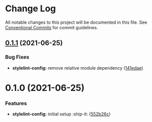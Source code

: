 # Change Log

All notable changes to this project will be documented in this file.
See [Conventional Commits](https://conventionalcommits.org) for commit guidelines.

## [0.1.1](https://github.com/LoveToKnow/lint/compare/@lovetoknow/stylelint-config@0.1.0...@lovetoknow/stylelint-config@0.1.1) (2021-06-25)


### Bug Fixes

* **stylelint-config:** remove relative module dependency ([141edae](https://github.com/LoveToKnow/lint/commit/141edaed9c82f745ac7d0ad4b9669e4033bef4d5))





# 0.1.0 (2021-06-25)


### Features

* **stylelint-config:** initial setup :ship-it: ([552b26c](https://github.com/LoveToKnow/lint/commit/552b26c0fd6968d96fe72019e79c299432bcadbd))
